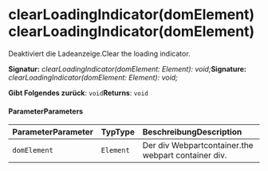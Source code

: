# <a name="clearloadingindicatordomelement"></a><span data-ttu-id="1bd69-101">clearLoadingIndicator(domElement)</span><span class="sxs-lookup"><span data-stu-id="1bd69-101">clearLoadingIndicator(domElement)</span></span>




<span data-ttu-id="1bd69-102">Deaktiviert die Ladeanzeige.</span><span class="sxs-lookup"><span data-stu-id="1bd69-102">Clear the loading indicator.</span></span>

<span data-ttu-id="1bd69-103">**Signatur:** _clearLoadingIndicator(domElement: Element): void;_</span><span class="sxs-lookup"><span data-stu-id="1bd69-103">**Signature:** _clearLoadingIndicator(domElement: Element): void;_</span></span>

<span data-ttu-id="1bd69-104">**Gibt Folgendes zurück**: `void`</span><span class="sxs-lookup"><span data-stu-id="1bd69-104">**Returns**: `void`</span></span>





#### <a name="parameters"></a><span data-ttu-id="1bd69-105">Parameter</span><span class="sxs-lookup"><span data-stu-id="1bd69-105">Parameters</span></span>


| <span data-ttu-id="1bd69-106">Parameter</span><span class="sxs-lookup"><span data-stu-id="1bd69-106">Parameter</span></span>    | <span data-ttu-id="1bd69-107">Typ</span><span class="sxs-lookup"><span data-stu-id="1bd69-107">Type</span></span>    | <span data-ttu-id="1bd69-108">Beschreibung</span><span class="sxs-lookup"><span data-stu-id="1bd69-108">Description</span></span> |
|:-------------|:---------------|:------------|
| `domElement`    | `Element` | <span data-ttu-id="1bd69-109">Der div Webpartcontainer.</span><span class="sxs-lookup"><span data-stu-id="1bd69-109">the webpart container div.</span></span> |


